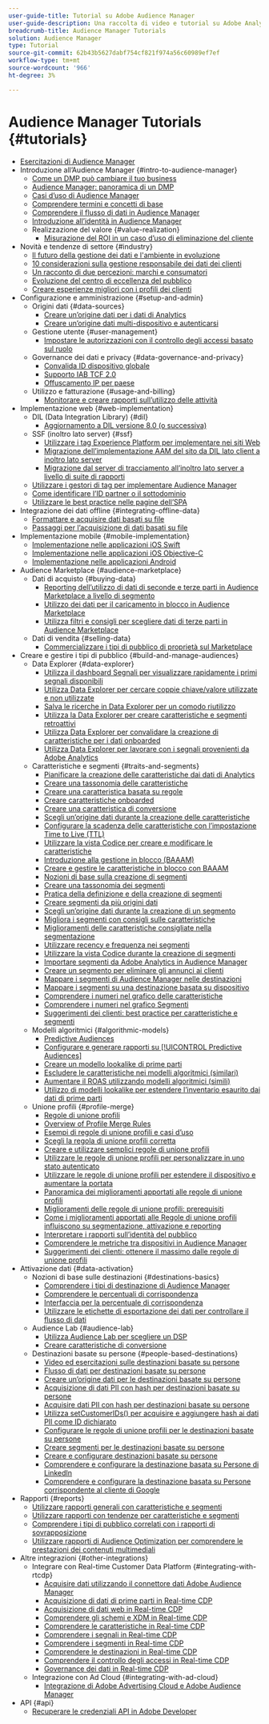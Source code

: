 ```yaml
---
user-guide-title: Tutorial su Adobe Audience Manager
user-guide-description: Una raccolta di video e tutorial su Adobe Analytics.
breadcrumb-title: Audience Manager Tutorials
solution: Audience Manager
type: Tutorial
source-git-commit: 62b43b5627dabf754cf821f974a56c60989ef7ef
workflow-type: tm+mt
source-wordcount: '966'
ht-degree: 3%

---
```



# Audience Manager Tutorials {#tutorials}

+ [Esercitazioni di Audience Manager](overview.md)
+ Introduzione all’Audience Manager {#intro-to-audience-manager}
   + [Come un DMP può cambiare il tuo business](intro-to-audience-manager/how-a-dmp-can-change-your-business.md)
   + [Audience Manager: panoramica di un DMP](intro-to-audience-manager/audience-manager-overview-of-a-dmp.md)
   + [Casi d’uso di Audience Manager](intro-to-audience-manager/audience-manager-use-cases.md)
   + [Comprendere termini e concetti di base](intro-to-audience-manager/understanding-basic-terms-and-concepts-in-audience-manager.md)
   + [Comprendere il flusso di dati in Audience Manager](intro-to-audience-manager/understanding-the-data-flow-in-audience-manager.md)
   + [Introduzione all’identità in Audience Manager](intro-to-audience-manager/introduction-to-identity-in-audience-manager.md)
   + Realizzazione del valore {#value-realization}
      + [Misurazione del ROI in un caso d’uso di eliminazione del cliente](intro-to-audience-manager/value-realization/measuring-roi-in-a-customer-suppression-use-case.md)
+ Novità e tendenze di settore {#industry}
   + [Il futuro della gestione dei dati e l&#39;ambiente in evoluzione](https://experienceleague.adobe.com/docs/platform-learn/tutorials/industry/the-future-of-data-management-and-the-changing-environment.html)
   + [10 considerazioni sulla gestione responsabile dei dati dei clienti](https://experienceleague.adobe.com/docs/platform-learn/tutorials/privacy/ten-considerations-for-responsible-customer-data-management.html)
   + [Un racconto di due percezioni: marchi e consumatori](https://experienceleague.adobe.com/docs/platform-learn/tutorials/industry/brands-vs-consumers.html)
   + [Evoluzione del centro di eccellenza del pubblico](https://experienceleague.adobe.com/docs/platform-learn/tutorials/industry/evolving-your-audience-center-of-excellence.html)
   + [Creare esperienze migliori con i profili dei clienti](https://experienceleague.adobe.com/docs/platform-learn/tutorials/industry/building-better-experiences-with-customer-profiles.html)
+ Configurazione e amministrazione {#setup-and-admin}
   + Origini dati {#data-sources}
      + [Creare un’origine dati per i dati di Analytics](setup-and-admin/data-sources/create-a-data-source-for-analytics-data.md)
      + [Creare un’origine dati multi-dispositivo e autenticarsi](setup-and-admin/data-sources/creating-a-cross-device-data-source-and-authenticating.md)
   + Gestione utente {#user-management}
      + [Impostare le autorizzazioni con il controllo degli accessi basato sul ruolo](setup-and-admin/user-management/setting-permissions-with-role-based-access-control.md)
   + Governance dei dati e privacy {#data-governance-and-privacy}
      + [Convalida ID dispositivo globale](setup-and-admin/data-governance-and-privacy/global-device-id-validation.md)
      + [Supporto IAB TCF 2.0](setup-and-admin/data-governance-and-privacy/iab-tcf-support.md)
      + [Offuscamento IP per paese](setup-and-admin/data-governance-and-privacy/ip-obfuscation-by-country.md)
   + Utilizzo e fatturazione {#usage-and-billing}
      + [Monitorare e creare rapporti sull’utilizzo delle attività](setup-and-admin/usage-and-billing/monitoring-and-reporting-on-activity-usage.md)
+ Implementazione web {#web-implementation}
   + DIL (Data Integration Library) {#dil}
      + [Aggiornamento a DIL versione 8.0 (o successiva)](web-implementation/dil/updating-to-dil-version-8-0-or-greater.md)
   + SSF (inoltro lato server) {#ssf}
      + [Utilizzare i tag Experience Platform per implementare nei siti Web](https://experienceleague.adobe.com/docs/launch-learn/implementing-in-websites-with-launch/index.html?lang=en)
      + [Migrazione dell’implementazione AAM del sito da DIL lato client a inoltro lato server](web-implementation/ssf/migrating-your-site-implementation-from-client-side-dil-to-server-side-forwarding.md)
      + [Migrazione dal server di tracciamento all’inoltro lato server a livello di suite di rapporti](web-implementation/ssf/migrating-from-tracking-server-to-report-suite-level-server-side-forwarding.md)
   + [Utilizzare i gestori di tag per implementare Audience Manager](web-implementation/using-tag-managers-to-implement-audience-manager.md)
   + [Come identificare l’ID partner o il sottodominio](web-implementation/how-to-identify-your-partner-id-or-subdomain.md)
   + [Utilizzare le best practice nelle pagine dell’SPA](web-implementation/using-best-practices-on-spa-pages-when-sending-data-to-aam.md)
+ Integrazione dei dati offline {#integrating-offline-data}
   + [Formattare e acquisire dati basati su file](integrating-offline-data/formatting-and-ingesting-file-based-data.md)
   + [Passaggi per l’acquisizione di dati basati su file](integrating-offline-data/steps-for-ingesting-file-based-data.md)
+ Implementazione mobile {#mobile-implementation}
   + [Implementazione nelle applicazioni iOS Swift](https://experienceleague.adobe.com/docs/launch-learn/implementing-in-mobile-ios-swift-apps-with-launch/index.html?lang=en)
   + [Implementazione nelle applicazioni iOS Objective-C](https://experienceleague.adobe.com/docs/launch-learn/implementing-in-mobile-ios-objective-c-apps-with-launch/index.html?lang=en)
   + [Implementazione nelle applicazioni Android](https://experienceleague.adobe.com/docs/launch-learn/implementing-in-mobile-android-apps-with-launch/index.html?lang=en)
+ Audience Marketplace {#audience-marketplace}
   + Dati di acquisto {#buying-data}
      + [Reporting dell’utilizzo di dati di seconde e terze parti in Audience Marketplace a livello di segmento](audience-marketplace/buying-data/reporting-2nd-and-3rd-party-data-usage-in-the-audience-marketplace-at-the-segment-level.md)
      + [Utilizzo dei dati per il caricamento in blocco in Audience Marketplace](audience-marketplace/buying-data/bulk-uploading-data-usage-into-the-audience-marketplace.md)
      + [Utilizza filtri e consigli per scegliere dati di terze parti in Audience Marketplace](audience-marketplace/buying-data/using-filters-and-recommendations-to-choose-3rd-party-data-in-audience-marketplace.md)
   + Dati di vendita {#selling-data}
      + [Commercializzare i tipi di pubblico di proprietà sul Marketplace](audience-marketplace/selling-data/commercialize-owned-audiences-on-marketplace.md)
+ Creare e gestire i tipi di pubblico {#build-and-manage-audiences}
   + Data Explorer {#data-explorer}
      + [Utilizza il dashboard Segnali per visualizzare rapidamente i primi segnali disponibili](build-and-manage-audiences/data-explorer/using-the-signals-dashboard-to-quickly-view-top-available-signals.md)
      + [Utilizza Data Explorer per cercare coppie chiave/valore utilizzate e non utilizzate](build-and-manage-audiences/data-explorer/using-data-explorer-to-search-for-used-and-unused-key-value-pairs.md)
      + [Salva le ricerche in Data Explorer per un comodo riutilizzo](build-and-manage-audiences/data-explorer/saving-searches-in-data-explorer-for-convenience-in-re-use.md)
      + [Utilizza la Data Explorer per creare caratteristiche e segmenti retroattivi](build-and-manage-audiences/data-explorer/using-data-explorer-to-create-retroactive-traits-and-segments.md)
      + [Utilizza Data Explorer per convalidare la creazione di caratteristiche per i dati onboarded](build-and-manage-audiences/data-explorer/using-data-explorer-to-validate-trait-creation-for-your-onboarded-data.md)
      + [Utilizza Data Explorer per lavorare con i segnali provenienti da Adobe Analytics](build-and-manage-audiences/data-explorer/using-data-explorer-to-work-with-signals-coming-from-adobe-analytics.md)
   + Caratteristiche e segmenti {#traits-and-segments}
      + [Pianificare la creazione delle caratteristiche dai dati di Analytics](build-and-manage-audiences/traits-and-segments/planning-trait-creation-from-analytics-data.md)
      + [Creare una tassonomia delle caratteristiche](build-and-manage-audiences/traits-and-segments/creating-a-trait-taxonomy.md)
      + [Creare una caratteristica basata su regole](build-and-manage-audiences/traits-and-segments/creating-rule-based-traits.md)
      + [Creare caratteristiche onboarded](build-and-manage-audiences/traits-and-segments/creating-onboarded-traits.md)
      + [Creare una caratteristica di conversione](build-and-manage-audiences/traits-and-segments/creating-conversion-traits.md)
      + [Scegli un’origine dati durante la creazione delle caratteristiche](build-and-manage-audiences/traits-and-segments/choosing-a-data-source-when-creating-traits.md)
      + [Configurare la scadenza delle caratteristiche con l’impostazione Time to Live (TTL)](build-and-manage-audiences/traits-and-segments/configuring-trait-expiration-with-the-time-to-live-ttl-setting.md)
      + [Utilizzare la vista Codice per creare e modificare le caratteristiche](build-and-manage-audiences/traits-and-segments/using-code-view-to-create-and-edit-traits.md)
      + [Introduzione alla gestione in blocco (BAAAM)](build-and-manage-audiences/traits-and-segments/introduction-to-bulk-management-baaam.md)
      + [Creare e gestire le caratteristiche in blocco con BAAAM](build-and-manage-audiences/traits-and-segments/creating-and-managing-traits-in-bulk-with-baaam.md)
      + [Nozioni di base sulla creazione di segmenti](build-and-manage-audiences/traits-and-segments/the-basics-of-creating-segments.md)
      + [Creare una tassonomia dei segmenti](build-and-manage-audiences/traits-and-segments/creating-a-segment-taxonomy.md)
      + [Pratica della definizione e della creazione di segmenti](build-and-manage-audiences/traits-and-segments/practical-segment-definition-and-creation.md)
      + [Creare segmenti da più origini dati](build-and-manage-audiences/traits-and-segments/creating-segments-from-multiple-data-sources.md)
      + [Scegli un’origine dati durante la creazione di un segmento](build-and-manage-audiences/traits-and-segments/choosing-a-data-source-when-creating-a-segment.md)
      + [Migliora i segmenti con consigli sulle caratteristiche](build-and-manage-audiences/traits-and-segments/enhancing-your-segments-with-trait-recommendations.md)
      + [Miglioramenti delle caratteristiche consigliate nella segmentazione](build-and-manage-audiences/traits-and-segments/trait-recommendation-enhancements-in-the-segment-builder.md)
      + [Utilizzare recency e frequenza nei segmenti](build-and-manage-audiences/traits-and-segments/using-recency-and-frequency-in-segments.md)
      + [Utilizzare la vista Codice durante la creazione di segmenti](build-and-manage-audiences/traits-and-segments/using-code-view-when-building-segments.md)
      + [Importare segmenti da Adobe Analytics in Audience Manager](build-and-manage-audiences/traits-and-segments/import-aa-segments-into-aam.md)
      + [Creare un segmento per eliminare gli annunci ai clienti](build-and-manage-audiences/traits-and-segments/building-a-segment-to-suppress-ads-to-customers.md)
      + [Mappare i segmenti di Audience Manager nelle destinazioni](build-and-manage-audiences/traits-and-segments/mapping-audience-manager-segments-to-destinations.md)
      + [Mappare i segmenti su una destinazione basata su dispositivo](build-and-manage-audiences/traits-and-segments/mapping-segments-to-a-device-based-destination.md)
      + [Comprendere i numeri nel grafico delle caratteristiche](build-and-manage-audiences/traits-and-segments/understanding-numbers-in-the-trait-graph.md)
      + [Comprendere i numeri nel grafico Segmenti](build-and-manage-audiences/traits-and-segments/understanding-numbers-in-the-segment-graph.md)
      + [Suggerimenti dei clienti: best practice per caratteristiche e segmenti](build-and-manage-audiences/traits-and-segments/customer-tips-traits-and-segments-best-practices.md)
   + Modelli algoritmici {#algorithmic-models}
      + [Predictive Audiences](build-and-manage-audiences/algorithmic-models/understanding-predictive-audiences.md)
      + [Configurare e generare rapporti su [!UICONTROL Predictive Audiences]](build-and-manage-audiences/algorithmic-models/configure-and-report-on-predictive-audiences.md)
      + [Creare un modello lookalike di prime parti](build-and-manage-audiences/algorithmic-models/creating-a-first-party-look-alike-model.md)
      + [Escludere le caratteristiche nei modelli algoritmici (similari)](build-and-manage-audiences/algorithmic-models/excluding-traits-in-algorithmic-look-alike-models.md)
      + [Aumentare il ROAS utilizzando modelli algoritmici (simili)](build-and-manage-audiences/algorithmic-models/increase-roas-by-using-algorithmic-look-alike-models.md)
      + [Utilizzo di modelli lookalike per estendere l’inventario esaurito dai dati di prime parti](build-and-manage-audiences/algorithmic-models/using-look-alike-models-to-extend-sold-out-inventory-from-your-1st-party-data.md)
   + Unione profili {#profile-merge}
      + [Regole di unione profili](build-and-manage-audiences/profile-merge/profile-merge.md)
      + [Overview of Profile Merge Rules](build-and-manage-audiences/profile-merge/overview-of-profile-merge-rules.md)
      + [Esempi di regole di unione profili e casi d’uso](build-and-manage-audiences/profile-merge/profile-merge-rule-examples-and-use-cases.md)
      + [Scegli la regola di unione profili corretta](build-and-manage-audiences/profile-merge/choosing-the-right-profile-merge-rule.md)
      + [Creare e utilizzare semplici regole di unione profili](build-and-manage-audiences/profile-merge/creating-and-using-simple-profile-merge-rules.md)
      + [Utilizzare le regole di unione profili per personalizzare in uno stato autenticato](build-and-manage-audiences/profile-merge/using-profile-merge-rules-to-personalize-in-an-authenticated-state.md)
      + [Utilizzare le regole di unione profili per estendere il dispositivo e aumentare la portata](build-and-manage-audiences/profile-merge/using-profile-merge-rules-for-device-extension-and-increased-reach.md)
      + [Panoramica dei miglioramenti apportati alle regole di unione profili](build-and-manage-audiences/profile-merge/overview-of-profile-merge-rule-enhancements.md)
      + [Miglioramenti delle regole di unione profili: prerequisiti](build-and-manage-audiences/profile-merge/profile-merge-rule-enhancements-pre-requisites.md)
      + [Come i miglioramenti apportati alle Regole di unione profili influiscono su segmentazione, attivazione e reporting](build-and-manage-audiences/profile-merge/how-profile-merge-rule-enhancements-impact-segmentation-activation-and-reporting.md)
      + [Interpretare i rapporti sull’identità del pubblico](build-and-manage-audiences/profile-merge/interpret-audience-identity-reporting.md)
      + [Comprendere le metriche tra dispositivi in Audience Manager](build-and-manage-audiences/profile-merge/understanding-cross-device-metrics-in-audience-manager.md)
      + [Suggerimenti dei clienti: ottenere il massimo dalle regole di unione profili](build-and-manage-audiences/profile-merge/customer-tips-getting-the-most-out-of-profile-merge-rules.md)
+ Attivazione dati {#data-activation}
   + Nozioni di base sulle destinazioni {#destinations-basics}
      + [Comprendere i tipi di destinazione di Audience Manager](data-activation/destinations-basics/understanding-audience-manager-destination-types.md)
      + [Comprendere le percentuali di corrispondenza](data-activation/destinations-basics/understanding-match-rates.md)
      + [Interfaccia per la percentuale di corrispondenza](data-activation/destinations-basics/understanding-the-match-rate-interface-in-audience-manager.md)
      + [Utilizzare le etichette di esportazione dei dati per controllare il flusso di dati](data-activation/destinations-basics/using-data-export-labels-to-control-data-flow.md)
   + Audience Lab {#audience-lab}
      + [Utilizza Audience Lab per scegliere un DSP](data-activation/audience-lab/using-audience-lab-to-choose-a-dsp.md)
      + [Creare caratteristiche di conversione](https://experienceleague.adobe.com/docs/audience-manager-learn/tutorials/build-and-manage-audiences/traits-and-segments/creating-conversion-traits.html)
   + Destinazioni basate su persone {#people-based-destinations}
      + [Video ed esercitazioni sulle destinazioni basate su persone](data-activation/people-based-destinations/pbd.md)
      + [Flusso di dati per destinazioni basate su persone](data-activation/people-based-destinations/people-based-destinations-data-flow.md)
      + [Creare un’origine dati per le destinazioni basate su persone](data-activation/people-based-destinations/creating-a-data-source-for-people-based-destinations.md)
      + [Acquisizione di dati PII con hash per destinazioni basate su persone](data-activation/people-based-destinations/understanding-hashed-pii-data-ingestion-for-people-based-destinations.md)
      + [Acquisire dati PII con hash per destinazioni basate su persone](data-activation/people-based-destinations/ingesting-hashed-pii-for-people-based-destinations.md)
      + [Utilizza setCustomerIDs() per acquisire e aggiungere hash ai dati PII come ID dichiarato](data-activation/people-based-destinations/using-setcustomerids-to-ingest-and-hash-pii-as-a-declared-id.md)
      + [Configurare le regole di unione profili per le destinazioni basate su persone](data-activation/people-based-destinations/configuring-profile-merge-rules-for-people-based-destinations.md)
      + [Creare segmenti per le destinazioni basate su persone](data-activation/people-based-destinations/creating-segments-for-people-based-destinations.md)
      + [Creare e configurare destinazioni basate su persone](data-activation/people-based-destinations/create-and-configure-people-based-destinations.md)
      + [Comprendere e configurare la destinazione basata su Persone di LinkedIn](data-activation/people-based-destinations/understanding-and-configuring-the-linkedin-pbd.md)
      + [Comprendere e configurare la destinazione basata su Persone corrispondente al cliente di Google](data-activation/people-based-destinations/understanding-and-configuring-the-google-customer-match-pbd.md)
+ Rapporti {#reports}
   + [Utilizzare rapporti generali con caratteristiche e segmenti](reports/using-general-reports-with-traits-and-segments.md)
   + [Utilizzare rapporti con tendenze per caratteristiche e segmenti](reports/using-trended-reports-with-traits-and-segments.md)
   + [Comprendere i tipi di pubblico correlati con i rapporti di sovrapposizione](reports/understand-related-audiences-with-overlap-reports.md)
   + [Utilizzare rapporti di Audience Optimization per comprendere le prestazioni dei contenuti multimediali](reports/using-audience-optimization-reports-to-understand-media-performance.md)
+ Altre integrazioni {#other-integrations}
   + Integrare con Real-time Customer Data Platform {#integrating-with-rtcdp}
      + [Acquisire dati utilizzando il connettore dati Adobe Audience Manager](https://experienceleague.adobe.com/docs/platform-learn/tutorials/sources/ingest-data-from-aam.html?lang=en#sources)
      + [Acquisizione di dati di prime parti in Real-time CDP](other-integrations/integrating-with-rtcdp/rtcdp-1pd-ingestion-for-aam-users.md)
      + [Acquisizione di dati web in Real-time CDP](other-integrations/integrating-with-rtcdp/rtcdp-web-ingestion-for-aam-users.md)
      + [Comprendere gli schemi e XDM in Real-time CDP](other-integrations/integrating-with-rtcdp/rtcdp-schemas-xdm-for-aam-users.md)
      + [Comprendere le caratteristiche in Real-time CDP](other-integrations/integrating-with-rtcdp/rtcdp-traits-for-aam-users.md)
      + [Comprendere i segnali in Real-time CDP](other-integrations/integrating-with-rtcdp/rtcdp-signals-for-aam-users.md)
      + [Comprendere i segmenti in Real-time CDP](other-integrations/integrating-with-rtcdp/rtcdp-segments-for-aam-users.md)
      + [Comprendere le destinazioni in Real-time CDP](other-integrations/integrating-with-rtcdp/rtcdp-destinations-for-aam-users.md)
      + [Comprendere il controllo degli accessi in Real-time CDP](other-integrations/integrating-with-rtcdp/rtcdp-access-control-for-aam-users.md)
      + [Governance dei dati in Real-time CDP](other-integrations/integrating-with-rtcdp/rtcdp-data-gov-for-aam-users.md)
   + Integrazione con Ad Cloud {#integrating-with-ad-cloud}
      + [Integrazione di Adobe Advertising Cloud e Adobe Audience Manager](other-integrations/integrating-with-ad-cloud/advertising-cloud-and-audience-manager-integration.md)
+ API {#api}
   + [Recuperare le credenziali API in Adobe Developer](api/retrieve-api-credentials-in-adobe-io.md)
